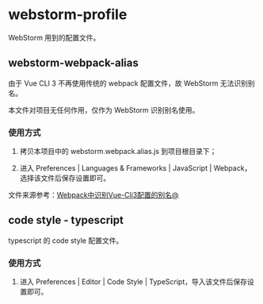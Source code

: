 # webstorm-profile

WebStorm 用到的配置文件。


## webstorm-webpack-alias

由于 Vue CLI 3 不再使用传统的 webpack 配置文件，故 WebStorm 无法识别别名。

本文件对项目无任何作用，仅作为 WebStorm 识别别名使用。


### 使用方式

1. 拷贝本项目中的 webstorm.webpack.alias.js 到项目根目录下；

2. 进入 Preferences | Languages & Frameworks | JavaScript | Webpack，选择该文件后保存设置即可。

文件来源参考：[Webpack中识别Vue-Cli3配置的别名@](https://mp.weixin.qq.com/s/Vip6Ffflzwv1k6P1BpvjeA)


## code style - typescript

typescript 的 code style 配置文件。


### 使用方式

1. 进入 Preferences | Editor | Code Style | TypeScript，导入该文件后保存设置即可。
